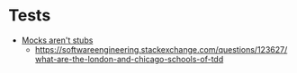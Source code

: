 # Tests
* [Mocks aren't stubs](https://martinfowler.com/articles/mocksArentStubs.html)
	* https://softwareengineering.stackexchange.com/questions/123627/what-are-the-london-and-chicago-schools-of-tdd
